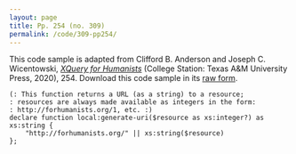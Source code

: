 ```yaml
---
layout: page
title: Pp. 254 (no. 309)
permalink: /code/309-pp254/
---
```


This code sample is adapted from Clifford B. Anderson and Joseph C. Wicentowski, 
[_XQuery for Humanists_](/) (College Station: Texas A&M University Press, 2020), 254. 
Download this code sample in its [raw form](/code/309-pp254/309-pp254.txt).

```text
(: This function returns a URL (as a string) to a resource;
: resources are always made available as integers in the form:
: http://forhumanists.org/1, etc. :)
declare function local:generate-uri($resource as xs:integer?) as xs:string {
    "http://forhumanists.org/" || xs:string($resource)
};
```  
